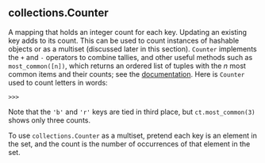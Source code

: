 ## collections.Counter

A mapping that holds an integer count for each key. Updating an existing key adds to its count. This can be used to count instances of hashable objects or as a multiset (discussed later in this section). `Counter` implements the `+` and `-` operators to combine tallies, and other useful methods such as `most_common([n])`, which returns an ordered list of tuples with the _n_ most common items and their counts; see the [documentation](https://fpy.li/3-9). Here is `Counter` used to count letters in words:

```
>>> 
```

Note that the `'b'` and `'r'` keys are tied in third place, but `ct.most_common(3)` shows only three counts.

To use `collections.Counter` as a multiset, pretend each key is an element in the set, and the count is the number of occurrences of that element in the set.